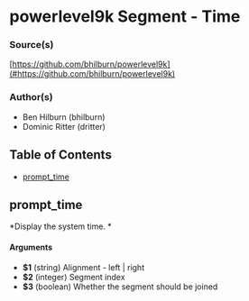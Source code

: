 # powerlevel9k Segment - Time


### Source(s)

[https://github.com/bhilburn/powerlevel9k](#https://github.com/bhilburn/powerlevel9k)


### Author(s)

- Ben Hilburn (bhilburn)
- Dominic Ritter (dritter)


## Table of Contents

- [prompt_time](#prompt_time)

## prompt_time
*Display the system time. *

#### Arguments

- **$1** (string) Alignment - left | right
- **$2** (integer) Segment index
- **$3** (boolean) Whether the segment should be joined


